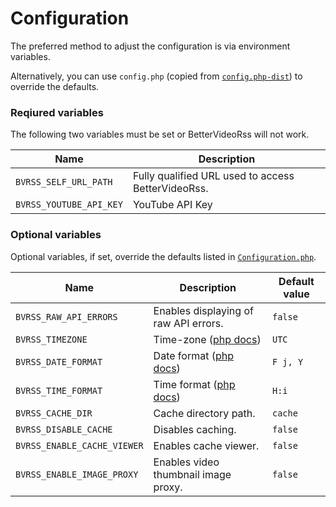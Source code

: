 # Configuration
The preferred method to adjust the configuration is via environment variables.

Alternatively, you can use `config.php` (copied from [`config.php-dist`](../config.php-dist)) to override the defaults.

### Reqiured variables
The following two variables must be set or BetterVideoRss will not work.

| Name      			| Description										 |
|--						| --												 |
|`BVRSS_SELF_URL_PATH`	| Fully qualified URL used to access BetterVideoRss. |
|`BVRSS_YOUTUBE_API_KEY`| YouTube API Key 									 |

### Optional variables

Optional variables, if set, override the defaults listed in [`Configuration.php`](../include/Configuration.php#L24).

| Name      					| Description							| Default value |
|--								| --									|--				|
|`BVRSS_RAW_API_ERRORS`			| Enables displaying of raw API errors.	| `false`		|
|`BVRSS_TIMEZONE`				| Time-zone ([php docs](https://www.php.net/manual/en/timezones.php))							|`UTC`			|
|`BVRSS_DATE_FORMAT`			| Date format ([php docs](https://www.php.net/manual/en/function.date.php))						|`F j, Y`		|
|`BVRSS_TIME_FORMAT`			| Time format ([php docs](https://www.php.net/manual/en/function.date.php))						|`H:i`			|
|`BVRSS_CACHE_DIR`				| Cache directory path. 				|`cache`		|
|`BVRSS_DISABLE_CACHE`			| Disables caching.						|`false`		|
|`BVRSS_ENABLE_CACHE_VIEWER`	| Enables cache viewer.			  		|`false`		|
|`BVRSS_ENABLE_IMAGE_PROXY`		| Enables video thumbnail image proxy.	|`false`		|